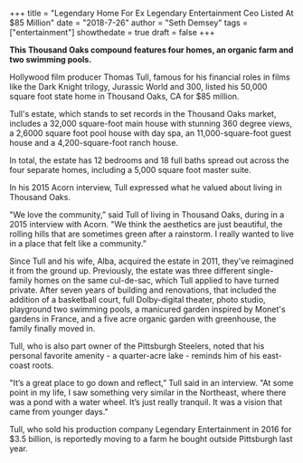 +++
title = "Legendary Home For Ex Legendary Entertainment Ceo Listed At $85 Million"
date = "2018-7-26"
author = "Seth Demsey"
tags = ["entertainment"]
showthedate = true
draft = false
+++

**This Thousand Oaks compound features four homes, an organic farm and two swimming pools.**

Hollywood film producer Thomas Tull, famous for his financial roles in films like the Dark Knight trilogy, Jurassic World and 300, listed his 50,000 square foot state home in Thousand Oaks, CA for $85 million.

Tull's estate, which stands to set records in the Thousand Oaks market, includes a 32,000 square-foot main house with stunning 360 degree views, a 2,6000 square foot pool house with day spa, an 11,000-square-foot guest house and a 4,200-square-foot ranch house.

 In total, the estate has 12 bedrooms and 18 full baths spread out across the four separate homes, including a 5,000 square foot master suite.

In his 2015 Acorn interview, Tull expressed what he valued about living in Thousand Oaks.

"We love the community,” said Tull of living in Thousand Oaks, during in a 2015 interview with Acorn. "We think the aesthetics are just beautiful, the rolling hills that are sometimes green after a rainstorm. I really wanted to live in a place that felt like a community.”

Since Tull and his wife, Alba, acquired the estate in 2011, they've reimagined it from the ground up. Previously, the estate was three different single-family homes on the same cul-de-sac, which Tull applied to have turned private. After seven years of building and renovations, that included the addition of a basketball court, full Dolby-digital theater, photo studio, playground two swimming pools, a manicured garden inspired by Monet's gardens in France, and a five acre organic garden with greenhouse, the family finally moved in.

Tull, who is also part owner of the Pittsburgh Steelers, noted that his personal favorite amenity - a quarter-acre lake - reminds him of his east-coast roots.

"It’s a great place to go down and reflect,” Tull said in an interview. "At some point in my life, I saw something very similar in the Northeast, where there was a pond with a water wheel. It’s just really tranquil. It was a vision that came from younger days."

Tull, who sold his production company Legendary Entertainment in 2016 for $3.5 billion, is reportedly moving to a farm he bought outside Pittsburgh last year.
